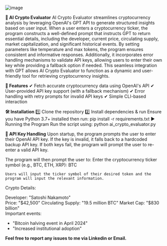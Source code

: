 ![image](https://github.com/user-attachments/assets/595779b5-c012-4e45-8530-c3357f4efc68)

**🚀 AI Crypto Evaluator**
    AI Crypto Evaluator streamlines cryptocurrency analysis by leveraging OpenAI's GPT API to generate structured insights based on user input. 
    When a user enters a cryptocurrency ticker, the program constructs a well-defined prompt that instructs GPT to return essential details, including the developer, current price, circulating supply, market capitalization, and significant historical events. 
    By setting parameters like temperature and max tokens, the program ensures consistent and informative responses. 
    Additionally, it incorporates error handling mechanisms to validate API keys, allowing users to enter their own key while providing a fallback option if needed. 
    This seamless integration with GPT allows AI Crypto Evaluator to function as a dynamic and user-friendly tool for retrieving cryptocurrency insights.

**📌 Features**
    ✔ Fetch accurate cryptocurrency data using OpenAI's API
    ✔ User-provided API key support (with a fallback mechanism)
    ✔ Error handling with retry prompts for invalid API keys
    ✔ Simple CLI-based interaction

**🛠 Installation**
  1️⃣ Clone the repository
  2️⃣ Install dependencies & run
    Ensure you have Python 3.7+ installed
    then run: pip install -r requirements.txt
    ▶ Running the Program
    Run the script using: python ai_crypto_evaluator.py


**🔑 API Key Handling**
    Upon startup, the program prompts the user to enter their OpenAI API key.
    If the key is invalid, it falls back to a hardcoded backup API key.
    If both keys fail, the program will prompt the user to re-enter a valid API key. 

The program will then prompt the user to:
    Enter the cryptocurrency ticker symbol (e.g., BTC, ETH, XRP): BTC  

    Users will input the ticker symbol of their desired token and the program will input the relevant information.

Crypto Details:

Developer: "Satoshi Nakamoto"  
Price: "$42,500"  
Circulating Supply: "19.5 million BTC"  
Market Cap: "$830 billion"  
Important events:  
- "Bitcoin halving event in April 2024"  
- "Increased institutional adoption"  

**Feel free to report any issues to me via Linkedin or Email.**
